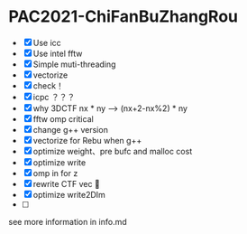 # PAC2021-ChiFanBuZhangRou

- [x] Use icc
- [x] Use intel fftw
- [x] Simple muti-threading
- [x] vectorize
- [x] check！
- [x] icpc ？？？
- [x] why 3DCTF nx * ny --> (nx+2-nx%2) * ny
- [x] fftw omp critical
- [x] change g++ version
- [x] vectorize for Rebu when g++
- [x] optimize weight、pre bufc and malloc cost 
- [x] optimize write
- [x] omp in for z
- [x] rewrite CTF vec 👋
- [x] optimize write2DIm
- [ ] 





see more information in info.md

